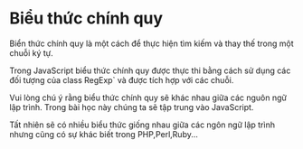 # Biểu thức chính quy

Biển thức chính quy là một cách để thực hiện tìm kiếm và thay thế trong một chuỗi ký tự.

Trong JavaScript biểu thức chính quy được thực thi bằng cách sử dụng các đối tượng của class RegExp` và được tích hợp với các chuỗi.

Vui lòng chú ý rằng biểu thức chính quy sẽ khác nhau giữa các nguôn ngữ lập trình. Trong bài học này chúng ta sẽ tập trung vào JavaScript.

Tất nhiên sẽ có nhiều biểu thức giống nhau giữa các ngôn ngữ lập trình nhưng cũng có sự khác biết trong PHP,Perl,Ruby...